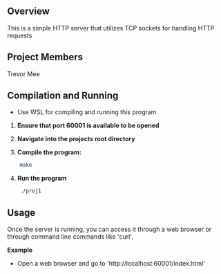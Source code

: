 ## Overview
This is a simple HTTP server that utilizes TCP sockets for handling HTTP requests

## Project Members
Trevor Mee

## Compilation and Running

- Use WSL for compiling and running this program

1. **Ensure that port 60001 is available to be opened**

2. **Navigate into the projects root directory**

3. **Compile the program:**
```bash
    make
```

4. **Run the program**
```bash
    ./proj1
```

## Usage
Once the server is running, you can access it through a web browser or through command line commands like 'curl'.

**Example**
- Open a web browser and go to 'http://localhost:60001/index.html'

